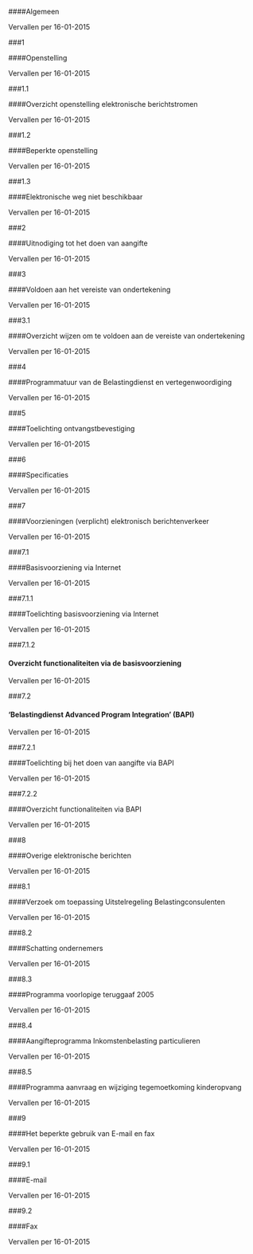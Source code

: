 <meta http-equiv='Content-Type' content='text/html; charset=utf-8' />


####Algemeen

Vervallen per 16-01-2015 

###1 

####Openstelling

Vervallen per 16-01-2015 

###1.1 

####Overzicht openstelling elektronische berichtstromen

Vervallen per 16-01-2015 

###1.2 

####Beperkte openstelling

Vervallen per 16-01-2015 

###1.3 

####Elektronische weg niet beschikbaar

Vervallen per 16-01-2015 

###2 

####Uitnodiging tot het doen van aangifte

Vervallen per 16-01-2015 

###3 

####Voldoen aan het vereiste van ondertekening

Vervallen per 16-01-2015 

###3.1 

####Overzicht wijzen om te voldoen aan de vereiste van ondertekening

Vervallen per 16-01-2015 

###4 

####Programmatuur van de Belastingdienst en vertegenwoordiging

Vervallen per 16-01-2015 

###5 

####Toelichting ontvangstbevestiging

Vervallen per 16-01-2015 

###6 

####Specificaties

Vervallen per 16-01-2015 

###7 

####Voorzieningen (verplicht) elektronisch berichtenverkeer

Vervallen per 16-01-2015 

###7.1 

####Basisvoorziening via Internet

Vervallen per 16-01-2015 

###7.1.1 

####Toelichting basisvoorziening via Internet

Vervallen per 16-01-2015 

###7.1.2 

#### Overzicht functionaliteiten via de basisvoorziening

Vervallen per 16-01-2015 

###7.2 

#### ‘Belastingdienst Advanced Program Integration’ (BAPI)

Vervallen per 16-01-2015 

###7.2.1 

####Toelichting bij het doen van aangifte via BAPI

Vervallen per 16-01-2015 

###7.2.2 

####Overzicht functionaliteiten via BAPI

Vervallen per 16-01-2015 

###8 

####Overige elektronische berichten

Vervallen per 16-01-2015 

###8.1 

####Verzoek om toepassing Uitstelregeling Belastingconsulenten

Vervallen per 16-01-2015 

###8.2 

####Schatting ondernemers

Vervallen per 16-01-2015 

###8.3 

####Programma voorlopige teruggaaf 2005

Vervallen per 16-01-2015 

###8.4 

####Aangifteprogramma Inkomstenbelasting particulieren

Vervallen per 16-01-2015 

###8.5 

####Programma aanvraag en wijziging tegemoetkoming kinderopvang

Vervallen per 16-01-2015 

###9 

####Het beperkte gebruik van E-mail en fax

Vervallen per 16-01-2015 

###9.1 

####E-mail

Vervallen per 16-01-2015 

###9.2 

####Fax

Vervallen per 16-01-2015 

